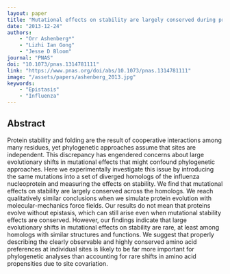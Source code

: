 ```yaml
---
layout: paper
title: "Mutational effects on stability are largely conserved during protein evolution"
date: "2013-12-24"
authors: 
    - "Orr Ashenberg*"
    - "Lizhi Ian Gong"
    - "Jesse D Bloom"
journal: "PNAS"
doi: "10.1073/pnas.1314781111"
link: "https://www.pnas.org/doi/abs/10.1073/pnas.1314781111"
image: "/assets/papers/ashenberg_2013.jpg"
keywords:
    - "Epistasis"
    - "Influenza"
---
```


## Abstract

Protein stability and folding are the result of cooperative interactions among many residues, yet phylogenetic approaches assume that sites are independent. This discrepancy has engendered concerns about large evolutionary shifts in mutational effects that might confound phylogenetic approaches. Here we experimentally investigate this issue by introducing the same mutations into a set of diverged homologs of the influenza nucleoprotein and measuring the effects on stability. We find that mutational effects on stability are largely conserved across the homologs. We reach qualitatively similar conclusions when we simulate protein evolution with molecular-mechanics force fields. Our results do not mean that proteins evolve without epistasis, which can still arise even when mutational stability effects are conserved. However, our findings indicate that large evolutionary shifts in mutational effects on stability are rare, at least among homologs with similar structures and functions. We suggest that properly describing the clearly observable and highly conserved amino acid preferences at individual sites is likely to be far more important for phylogenetic analyses than accounting for rare shifts in amino acid propensities due to site covariation.
